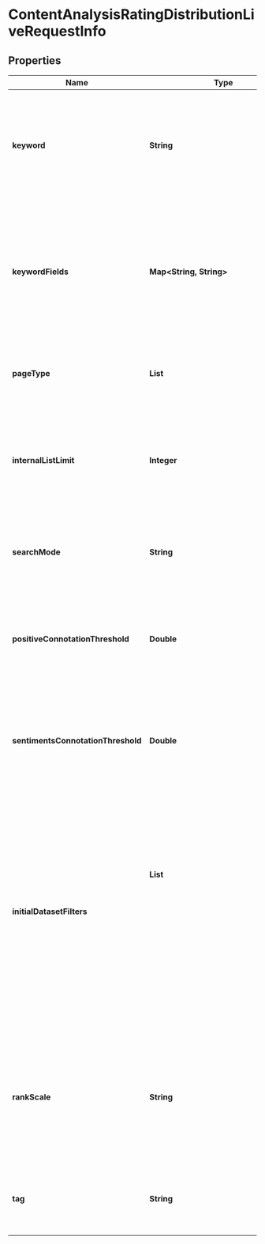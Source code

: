# ContentAnalysisRatingDistributionLiveRequestInfo


## Properties

| Name | Type | Description | Notes |
|------------ | ------------- | ------------- | -------------|
**keyword** | **String** | target keyword<br>required field<br>UTF-8 encoding<br>the keywords will be converted to a lowercase format;<br>Note: to match an exact phrase instead of a stand-alone keyword, use double quotes and backslashes;<br>example:<br>'keyword': '\'tesla palo alto\''<br>learn more about rules and limitations of keyword and keywords fields in DataForSEO APIs in this Help Center article |[optional]|
**keywordFields** | **Map<String, String>** | target keyword fields and target keywords<br>optional field<br>use this parameter to filter the dataset by keywords that certain fields should contain;<br>fields you can specify: title, main_title, previous_title, snippet<br>you can indicate several fields;<br>Note: to match an exact phrase instead of a stand-alone keyword, use double quotes and backslashes;<br>example:<br>'keyword_fields': {<br>    'snippet': '\'logitech mouse\'',<br>    'main_title': 'sale'<br>} |[optional]|
**pageType** | **List<String>** | target page types<br>optional field<br>use this parameter to filter the dataset by page types<br>possible values:<br>'ecommerce', 'news', 'blogs', 'message-boards', 'organization' |[optional]|
**internalListLimit** | **Integer** | maximum number of elements within internal arrays<br>optional field<br>you can use this field to limit the number of elements within the following arrays:<br>top_domains<br>text_categories<br>page_categories<br>countries<br>languages<br>default value: 1<br>maximum value: 20 |[optional]|
**searchMode** | **String** | results grouping type<br>optional field<br>possible grouping types:<br>as_is – returns all citations for the target keyword<br>one_per_domain – returns one citation of the keyword per domain<br>default value: as_is |[optional]|
**positiveConnotationThreshold** | **Double** | positive connotation threshold<br>optional field<br>specified as the probability index threshold for positive sentiment related to the citation content<br>if you specify this field, connotation_types object in the response will only contain data on citations with positive sentiment probability more than or equal to the specified value<br>possible values: from 0 to 1<br>default value: 0.4 |[optional]|
**sentimentsConnotationThreshold** | **Double** | sentiment connotation threshold<br>optional field<br>specified as the probability index threshold for sentiment connotations related to the citation content<br>if you specify this field, sentiment_connotations object in the response will only contain data on citations where the probability per each sentiment is more than or equal to the specified value<br>possible values: from 0 to 1<br>default value: 0.4 |[optional]|
**initialDatasetFilters** | **List<Object>** | initial dataset filtering parameters<br>optional field<br>initial filtering parameters that apply to fields in the Search endpoint<br>you can add several filters at once (8 filters maximum)<br>you should set a logical operator and, or between the conditions<br>the following operators are supported:<br>regex, not_regex, <, <=, >, >=, =, <>, in, not_in, like,not_like, has, has_not, match, not_match<br>you can use the % operator with like and not_like to match any string of zero or more characters<br>example:<br>['domain','<>', 'logitech.com']<br>[['domain','<>','logitech.com'],'and',['content_info.connotation_types.negative','>',1000]]<br>[['domain','<>','logitech.com']],<br>'and',<br>[['content_info.connotation_types.negative','>',1000],<br>'or',<br>['content_info.text_category','has',10994]]]<br>for more information about filters, please refer to Content Analysis API – Filters |[optional]|
**rankScale** | **String** | defines the scale used for calculating and displaying the rank values<br>optional field<br>you can use this parameter to choose whether rank values are presented on a 0–100 or 0–1000 scale<br>possible values:<br>one_hundred — rank values are displayed on a 0–100 scale<br>one_thousand — rank values are displayed on a 0–1000 scale<br>default value: one_thousand<br>learn more about how this parameter works in this Help Center article |[optional]|
**tag** | **String** | user-defined task identifier<br>optional field<br>the character limit is 255<br>you can use this parameter to identify the task and match it with the result<br>you will find the specified tag value in the data object of the response |[optional]|